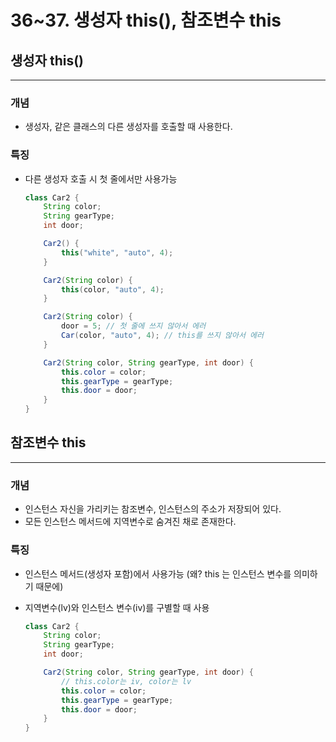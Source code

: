 # 36~37. 생성자 this(), 참조변수 this

## 생성자 this()

---

### 개념

- 생성자, 같은 클래스의 다른 생성자를 호출할 때 사용한다.

### 특징

- 다른 생성자 호출 시 첫 줄에서만 사용가능
    
    ```java
    class Car2 {
    	String color;
    	String gearType;
    	int door;
    
    	Car2() {
    		this("white", "auto", 4);
    	}
    
    	Car2(String color) {
    		this(color, "auto", 4);
    	}
    
    	Car2(String color) {
    		door = 5; // 첫 줄에 쓰지 않아서 에러
    		Car(color, "auto", 4); // this를 쓰지 않아서 에러
    	}
    
    	Car2(String color, String gearType, int door) {
    		this.color = color;
    		this.gearType = gearType;
    		this.door = door;
    	}
    }
    ```
    

## 참조변수 this

---

### 개념

- 인스턴스 자신을 가리키는 참조변수, 인스턴스의 주소가 저장되어 있다.
- 모든 인스턴스 메서드에 지역변수로 숨겨진 채로 존재한다.

### 특징

- 인스턴스 메서드(생성자 포함)에서 사용가능 (왜? this 는 인스턴스 변수를 의미하기 때문에)
- 지역변수(lv)와 인스턴스 변수(iv)를 구별할 때 사용
    
    ```java
    class Car2 {
    	String color;
    	String gearType;
    	int door;
    
    	Car2(String color, String gearType, int door) {
    		// this.color는 iv, color는 lv
    		this.color = color;
    		this.gearType = gearType;
    		this.door = door;
    	}
    }
    ```